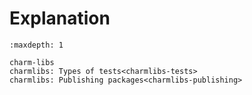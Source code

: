 # Explanation

```{toctree}
:maxdepth: 1

charm-libs
charmlibs: Types of tests<charmlibs-tests>
charmlibs: Publishing packages<charmlibs-publishing>
```
